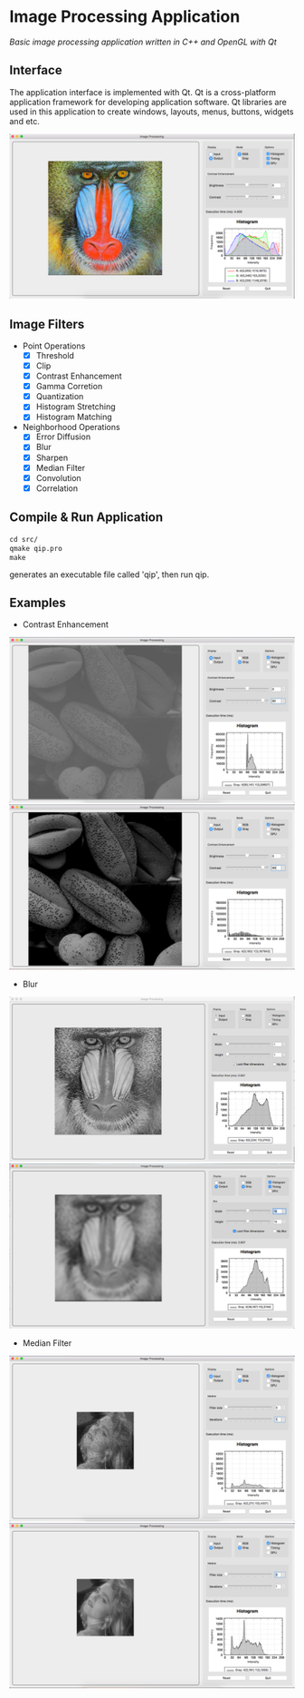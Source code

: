 # Image Processing Application
*Basic image processing application written in C++ and OpenGL with Qt*

## Interface
The application interface is implemented with Qt. 
Qt is a cross-platform application framework for developing application software. 
Qt libraries are used in this application to create windows, layouts, menus, buttons, widgets and etc.

![interface](/screenshots/interface.png)

## Image Filters
- Point Operations
  * [x] Threshold
  * [x] Clip
  * [x] Contrast Enhancement
  * [x] Gamma Corretion
  * [x] Quantization
  * [x] Histogram Stretching
  * [x] Histogram Matching
- Neighborhood Operations
  * [x] Error Diffusion
  * [x] Blur
  * [x] Sharpen
  * [x] Median Filter
  * [x] Convolution
  * [x] Correlation

## Compile & Run Application
```
cd src/
qmake qip.pro
make
```
generates an executable file called 'qip', then run qip.

## Examples
- Contrast Enhancement

![contrast input](/screenshots/contrast_in.png)
![contrast output](/screenshots/contrast_out.png)

- Blur

![blur input](/screenshots/blur_in.png)
![blur output](/screenshots/blur_out.png)

- Median Filter

![median input](/screenshots/median_in.png)
![median output](/screenshots/median_out.png)
